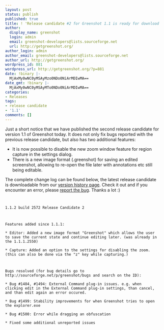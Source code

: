 ```yaml
---
layout: post
status: publish
published: true
title: ! 'Release candidate #2 for Greenshot 1.1 is ready for download'
author:
  display_name: greenshot
  login: admin
  email: greenshot-developers@lists.sourceforge.net
  url: http://getgreenshot.org/
author_login: admin
author_email: greenshot-developers@lists.sourceforge.net
author_url: http://getgreenshot.org/
wordpress_id: 881
wordpress_url: http://getgreenshot.org/?p=881
date: !binary |-
  MjAxMy0wNC0yMSAyMzo0NDo0NiArMDIwMA==
date_gmt: !binary |-
  MjAxMy0wNC0yMSAyMTo0NDo0NiArMDIwMA==
categories:
- Releases
tags:
- release candidate
- '1.1'
comments: []
---
```

<p>Just a short notice that we have published the second release candidate for version 1.1 of Greenshot today. It does not only fix bugs reported with the previous release candidate, but also has two additional features:</p>
<ul>
<li>It is now possible to disable the new zoom window feature for region capture in the settings dialog.</li>
<li>There is a new image format (.greenshot) for saving an edited screenshot, allowing to re-open the file later with annotations etc still being editable.</li>
</ul>
<p>The complete change log can be found below, the latest release candidate is downloadable from our <a href="/version-history/">version history page</a>. Check it out and if you encounter an error, please <a href="http://sourceforge.net/p/greenshot/bugs/">report the bug</a>. Thanks a lot :)</p>
<p><code><br />
1.1.2 build 2572 Release Candidate 2</p>
<p>Features added since 1.1.1:<br />
* Editor: Added a new image format "Greenshot" which allows the user to save the current state and continue editing later. (was already in the 1.1.1.2550)<br />
* Capture: Added an option to the settings for disabling the zoom. (this can also be done via the "z" key while capturing.)</p>
<p>Bugs resolved (for bug details go to http://sourceforge.net/p/greenshot/bugs and search on the ID):<br />
* Bug #1484, #1494: External Command plug-in issues. e.g. when clicking edit in the External Command plug-in settings, than cancel, and than edit again an error occured.<br />
* Bug #1499: Stability improvements for when Greenshot tries to open the explorer.exe<br />
* Bug #1500: Error while dragging an obfuscation<br />
* Fixed some additional unreported issues<br />
</code></p>
